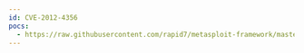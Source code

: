 ```yaml
---
id: CVE-2012-4356
pocs:
  - https://raw.githubusercontent.com/rapid7/metasploit-framework/master/modules/auxiliary/scanner/scada/sielco_winlog_fileaccess.rb
---
```

